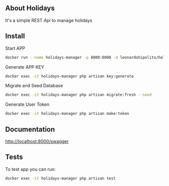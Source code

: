 ## About Holidays

It's a simple REST Api to manage holidays

## Install

Start APP
```bash
docker run --name holidays-manager -p 8000:8000 -d leonardohipolito/holidays:latest
```
Generate APP KEY
```bash
docker exec -it holidays-manager php artisan key:generate
```
Migrate and Seed Database
```bash
docker exec -it holidays-manager php artisan migrate:fresh --seed
```
Generate User Token
```bash
docker exec -it holidays-manager php artisan make:token
```


## Documentation

[http://localhost:8000/swagger](http://localhost:8000/swagger)

## Tests

To test app you can run:

```bash
docker exec -it holidays-manager php artisan test
```
